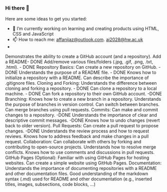 ### Hi there 👋

Here are some ideas to get you started:

- 🔭 I’m currently working on learning and creating products using HTML, CSS and JavaScript
- 📫 How to reach me: affanijaz@outlook.com. ai2028@hw.ac.uk
- 
Demonstrates the ability to create a GitHub account (and a repository). 
Add a README- DONE
Add/remove various files/folders (.jpg, .gif, .png, .txt, .html). - DONE
Repository Basics:
Can create a new repository on GitHub. -DONE
Understands the purpose of a README file. - DONE
Knows how to initialize a repository with a README.
Can describe the importance of .gitignore files.
Cloning and Forking:
Understands the difference between cloning and forking a repository. - DONE
Can clone a repository to a local machine. - DONE
Can fork a repository to their own GitHub account. -DONE
Branching:
Knows how to create a new branch in a repository.
Understands the purpose of branches in version control.
Can switch between branches.
Can merge branches using pull requests.
Commits:
Can make and commit changes to a repository. -DONE
Understands the importance of clear and descriptive commit messages. -DONE
Knows how to undo changes (revert back to older version).
Pull Requests:
Can create a pull request to propose changes. -DONE
Understands the review process and how to request reviews.
Knows how to address feedback and make changes in a pull request.
Collaboration:
Can collaborate with others by forking and contributing to open-source projects.
Understands how to resolve merge conflicts.
Knows how to use comments and discussions in pull requests.
GitHub Pages (Optional):
Familiar with using GitHub Pages for hosting websites.
Can create a simple website using GitHub Pages.
Documentation:
Understands the importance of documenting repositories with a README and other documentation files.
Good understanding of the markdown syntax (.md) used for README and other documentation (e.g., inserted titles, images, subsections, code blocks, …)
